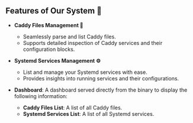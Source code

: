 ## Features of Our System 🌟

- **Caddy Files Management 📝**
  - Seamlessly parse and list Caddy files.
  - Supports detailed inspection of Caddy services and their configuration blocks.

- **Systemd Services Management ⚙️**
  - List and manage your Systemd services with ease.
  - Provides insights into running services and their configurations.

- **Dashboard**: A dashboard served directly from the binary to display the following information:
  - **Caddy Files List**: A list of all Caddy files.
  - **Systemd Services List**: A list of all Systemd services.


